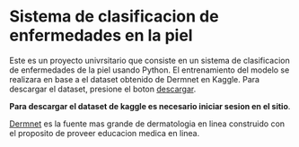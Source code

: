 # Sistema de clasificacion de enfermedades en la piel

Este es un proyecto univrsitario que consiste en un sistema de clasificacion de enfermedades de la piel usando Python. El entrenamiento del modelo se realizara en base a el dataset obtenido de Dermnet en Kaggle. Para descargar el dataset, presione el boton [descargar][0].

**Para descargar el dataset de kaggle es necesario iniciar sesion en el sitio**.

[Dermnet][1] es la fuente mas grande de dermatologia en linea construido con el proposito de proveer educacion medica en linea.

[0]: https://www.kaggle.com/shubhamgoel27/dermnet/download
[1]: http://www.dermnet.com/

